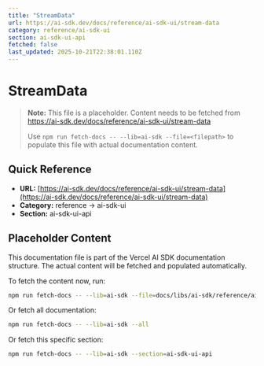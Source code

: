 ```yaml
---
title: "StreamData"
url: https://ai-sdk.dev/docs/reference/ai-sdk-ui/stream-data
category: reference/ai-sdk-ui
section: ai-sdk-ui-api
fetched: false
last_updated: 2025-10-21T22:38:01.110Z
---
```


# StreamData

> **Note:** This file is a placeholder. Content needs to be fetched from https://ai-sdk.dev/docs/reference/ai-sdk-ui/stream-data
>
> Use `npm run fetch-docs -- --lib=ai-sdk --file=<filepath>` to populate this file with actual documentation content.

## Quick Reference

- **URL:** [https://ai-sdk.dev/docs/reference/ai-sdk-ui/stream-data](https://ai-sdk.dev/docs/reference/ai-sdk-ui/stream-data)
- **Category:** reference → ai-sdk-ui
- **Section:** ai-sdk-ui-api

## Placeholder Content

This documentation file is part of the Vercel AI SDK documentation structure.
The actual content will be fetched and populated automatically.

To fetch the content now, run:

```bash
npm run fetch-docs -- --lib=ai-sdk --file=docs/libs/ai-sdk/reference/ai-sdk-ui/stream-data.md
```

Or fetch all documentation:

```bash
npm run fetch-docs -- --lib=ai-sdk --all
```

Or fetch this specific section:

```bash
npm run fetch-docs -- --lib=ai-sdk --section=ai-sdk-ui-api
```
